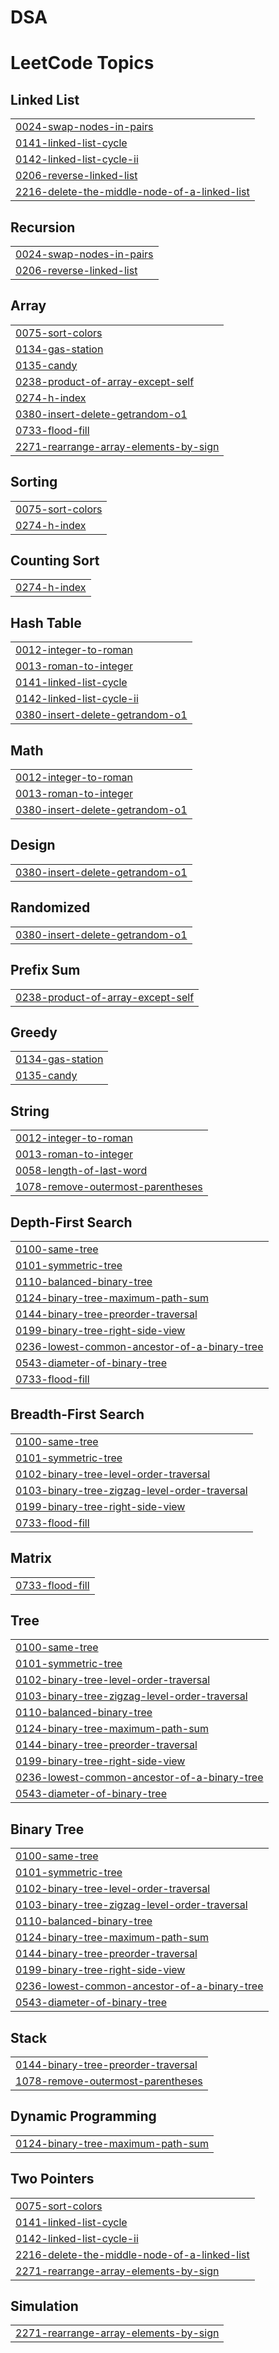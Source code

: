 # DSA
<!---LeetCode Topics Start-->
# LeetCode Topics
## Linked List
|  |
| ------- |
| [0024-swap-nodes-in-pairs](https://github.com/sunnyteotia/DSA/tree/master/0024-swap-nodes-in-pairs) |
| [0141-linked-list-cycle](https://github.com/sunnyteotia/DSA/tree/master/0141-linked-list-cycle) |
| [0142-linked-list-cycle-ii](https://github.com/sunnyteotia/DSA/tree/master/0142-linked-list-cycle-ii) |
| [0206-reverse-linked-list](https://github.com/sunnyteotia/DSA/tree/master/0206-reverse-linked-list) |
| [2216-delete-the-middle-node-of-a-linked-list](https://github.com/sunnyteotia/DSA/tree/master/2216-delete-the-middle-node-of-a-linked-list) |
## Recursion
|  |
| ------- |
| [0024-swap-nodes-in-pairs](https://github.com/sunnyteotia/DSA/tree/master/0024-swap-nodes-in-pairs) |
| [0206-reverse-linked-list](https://github.com/sunnyteotia/DSA/tree/master/0206-reverse-linked-list) |
## Array
|  |
| ------- |
| [0075-sort-colors](https://github.com/sunnyteotia/DSA/tree/master/0075-sort-colors) |
| [0134-gas-station](https://github.com/sunnyteotia/DSA/tree/master/0134-gas-station) |
| [0135-candy](https://github.com/sunnyteotia/DSA/tree/master/0135-candy) |
| [0238-product-of-array-except-self](https://github.com/sunnyteotia/DSA/tree/master/0238-product-of-array-except-self) |
| [0274-h-index](https://github.com/sunnyteotia/DSA/tree/master/0274-h-index) |
| [0380-insert-delete-getrandom-o1](https://github.com/sunnyteotia/DSA/tree/master/0380-insert-delete-getrandom-o1) |
| [0733-flood-fill](https://github.com/sunnyteotia/DSA/tree/master/0733-flood-fill) |
| [2271-rearrange-array-elements-by-sign](https://github.com/sunnyteotia/DSA/tree/master/2271-rearrange-array-elements-by-sign) |
## Sorting
|  |
| ------- |
| [0075-sort-colors](https://github.com/sunnyteotia/DSA/tree/master/0075-sort-colors) |
| [0274-h-index](https://github.com/sunnyteotia/DSA/tree/master/0274-h-index) |
## Counting Sort
|  |
| ------- |
| [0274-h-index](https://github.com/sunnyteotia/DSA/tree/master/0274-h-index) |
## Hash Table
|  |
| ------- |
| [0012-integer-to-roman](https://github.com/sunnyteotia/DSA/tree/master/0012-integer-to-roman) |
| [0013-roman-to-integer](https://github.com/sunnyteotia/DSA/tree/master/0013-roman-to-integer) |
| [0141-linked-list-cycle](https://github.com/sunnyteotia/DSA/tree/master/0141-linked-list-cycle) |
| [0142-linked-list-cycle-ii](https://github.com/sunnyteotia/DSA/tree/master/0142-linked-list-cycle-ii) |
| [0380-insert-delete-getrandom-o1](https://github.com/sunnyteotia/DSA/tree/master/0380-insert-delete-getrandom-o1) |
## Math
|  |
| ------- |
| [0012-integer-to-roman](https://github.com/sunnyteotia/DSA/tree/master/0012-integer-to-roman) |
| [0013-roman-to-integer](https://github.com/sunnyteotia/DSA/tree/master/0013-roman-to-integer) |
| [0380-insert-delete-getrandom-o1](https://github.com/sunnyteotia/DSA/tree/master/0380-insert-delete-getrandom-o1) |
## Design
|  |
| ------- |
| [0380-insert-delete-getrandom-o1](https://github.com/sunnyteotia/DSA/tree/master/0380-insert-delete-getrandom-o1) |
## Randomized
|  |
| ------- |
| [0380-insert-delete-getrandom-o1](https://github.com/sunnyteotia/DSA/tree/master/0380-insert-delete-getrandom-o1) |
## Prefix Sum
|  |
| ------- |
| [0238-product-of-array-except-self](https://github.com/sunnyteotia/DSA/tree/master/0238-product-of-array-except-self) |
## Greedy
|  |
| ------- |
| [0134-gas-station](https://github.com/sunnyteotia/DSA/tree/master/0134-gas-station) |
| [0135-candy](https://github.com/sunnyteotia/DSA/tree/master/0135-candy) |
## String
|  |
| ------- |
| [0012-integer-to-roman](https://github.com/sunnyteotia/DSA/tree/master/0012-integer-to-roman) |
| [0013-roman-to-integer](https://github.com/sunnyteotia/DSA/tree/master/0013-roman-to-integer) |
| [0058-length-of-last-word](https://github.com/sunnyteotia/DSA/tree/master/0058-length-of-last-word) |
| [1078-remove-outermost-parentheses](https://github.com/sunnyteotia/DSA/tree/master/1078-remove-outermost-parentheses) |
## Depth-First Search
|  |
| ------- |
| [0100-same-tree](https://github.com/sunnyteotia/DSA/tree/master/0100-same-tree) |
| [0101-symmetric-tree](https://github.com/sunnyteotia/DSA/tree/master/0101-symmetric-tree) |
| [0110-balanced-binary-tree](https://github.com/sunnyteotia/DSA/tree/master/0110-balanced-binary-tree) |
| [0124-binary-tree-maximum-path-sum](https://github.com/sunnyteotia/DSA/tree/master/0124-binary-tree-maximum-path-sum) |
| [0144-binary-tree-preorder-traversal](https://github.com/sunnyteotia/DSA/tree/master/0144-binary-tree-preorder-traversal) |
| [0199-binary-tree-right-side-view](https://github.com/sunnyteotia/DSA/tree/master/0199-binary-tree-right-side-view) |
| [0236-lowest-common-ancestor-of-a-binary-tree](https://github.com/sunnyteotia/DSA/tree/master/0236-lowest-common-ancestor-of-a-binary-tree) |
| [0543-diameter-of-binary-tree](https://github.com/sunnyteotia/DSA/tree/master/0543-diameter-of-binary-tree) |
| [0733-flood-fill](https://github.com/sunnyteotia/DSA/tree/master/0733-flood-fill) |
## Breadth-First Search
|  |
| ------- |
| [0100-same-tree](https://github.com/sunnyteotia/DSA/tree/master/0100-same-tree) |
| [0101-symmetric-tree](https://github.com/sunnyteotia/DSA/tree/master/0101-symmetric-tree) |
| [0102-binary-tree-level-order-traversal](https://github.com/sunnyteotia/DSA/tree/master/0102-binary-tree-level-order-traversal) |
| [0103-binary-tree-zigzag-level-order-traversal](https://github.com/sunnyteotia/DSA/tree/master/0103-binary-tree-zigzag-level-order-traversal) |
| [0199-binary-tree-right-side-view](https://github.com/sunnyteotia/DSA/tree/master/0199-binary-tree-right-side-view) |
| [0733-flood-fill](https://github.com/sunnyteotia/DSA/tree/master/0733-flood-fill) |
## Matrix
|  |
| ------- |
| [0733-flood-fill](https://github.com/sunnyteotia/DSA/tree/master/0733-flood-fill) |
## Tree
|  |
| ------- |
| [0100-same-tree](https://github.com/sunnyteotia/DSA/tree/master/0100-same-tree) |
| [0101-symmetric-tree](https://github.com/sunnyteotia/DSA/tree/master/0101-symmetric-tree) |
| [0102-binary-tree-level-order-traversal](https://github.com/sunnyteotia/DSA/tree/master/0102-binary-tree-level-order-traversal) |
| [0103-binary-tree-zigzag-level-order-traversal](https://github.com/sunnyteotia/DSA/tree/master/0103-binary-tree-zigzag-level-order-traversal) |
| [0110-balanced-binary-tree](https://github.com/sunnyteotia/DSA/tree/master/0110-balanced-binary-tree) |
| [0124-binary-tree-maximum-path-sum](https://github.com/sunnyteotia/DSA/tree/master/0124-binary-tree-maximum-path-sum) |
| [0144-binary-tree-preorder-traversal](https://github.com/sunnyteotia/DSA/tree/master/0144-binary-tree-preorder-traversal) |
| [0199-binary-tree-right-side-view](https://github.com/sunnyteotia/DSA/tree/master/0199-binary-tree-right-side-view) |
| [0236-lowest-common-ancestor-of-a-binary-tree](https://github.com/sunnyteotia/DSA/tree/master/0236-lowest-common-ancestor-of-a-binary-tree) |
| [0543-diameter-of-binary-tree](https://github.com/sunnyteotia/DSA/tree/master/0543-diameter-of-binary-tree) |
## Binary Tree
|  |
| ------- |
| [0100-same-tree](https://github.com/sunnyteotia/DSA/tree/master/0100-same-tree) |
| [0101-symmetric-tree](https://github.com/sunnyteotia/DSA/tree/master/0101-symmetric-tree) |
| [0102-binary-tree-level-order-traversal](https://github.com/sunnyteotia/DSA/tree/master/0102-binary-tree-level-order-traversal) |
| [0103-binary-tree-zigzag-level-order-traversal](https://github.com/sunnyteotia/DSA/tree/master/0103-binary-tree-zigzag-level-order-traversal) |
| [0110-balanced-binary-tree](https://github.com/sunnyteotia/DSA/tree/master/0110-balanced-binary-tree) |
| [0124-binary-tree-maximum-path-sum](https://github.com/sunnyteotia/DSA/tree/master/0124-binary-tree-maximum-path-sum) |
| [0144-binary-tree-preorder-traversal](https://github.com/sunnyteotia/DSA/tree/master/0144-binary-tree-preorder-traversal) |
| [0199-binary-tree-right-side-view](https://github.com/sunnyteotia/DSA/tree/master/0199-binary-tree-right-side-view) |
| [0236-lowest-common-ancestor-of-a-binary-tree](https://github.com/sunnyteotia/DSA/tree/master/0236-lowest-common-ancestor-of-a-binary-tree) |
| [0543-diameter-of-binary-tree](https://github.com/sunnyteotia/DSA/tree/master/0543-diameter-of-binary-tree) |
## Stack
|  |
| ------- |
| [0144-binary-tree-preorder-traversal](https://github.com/sunnyteotia/DSA/tree/master/0144-binary-tree-preorder-traversal) |
| [1078-remove-outermost-parentheses](https://github.com/sunnyteotia/DSA/tree/master/1078-remove-outermost-parentheses) |
## Dynamic Programming
|  |
| ------- |
| [0124-binary-tree-maximum-path-sum](https://github.com/sunnyteotia/DSA/tree/master/0124-binary-tree-maximum-path-sum) |
## Two Pointers
|  |
| ------- |
| [0075-sort-colors](https://github.com/sunnyteotia/DSA/tree/master/0075-sort-colors) |
| [0141-linked-list-cycle](https://github.com/sunnyteotia/DSA/tree/master/0141-linked-list-cycle) |
| [0142-linked-list-cycle-ii](https://github.com/sunnyteotia/DSA/tree/master/0142-linked-list-cycle-ii) |
| [2216-delete-the-middle-node-of-a-linked-list](https://github.com/sunnyteotia/DSA/tree/master/2216-delete-the-middle-node-of-a-linked-list) |
| [2271-rearrange-array-elements-by-sign](https://github.com/sunnyteotia/DSA/tree/master/2271-rearrange-array-elements-by-sign) |
## Simulation
|  |
| ------- |
| [2271-rearrange-array-elements-by-sign](https://github.com/sunnyteotia/DSA/tree/master/2271-rearrange-array-elements-by-sign) |
<!---LeetCode Topics End-->